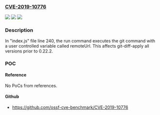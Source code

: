 ### [CVE-2019-10776](https://cve.mitre.org/cgi-bin/cvename.cgi?name=CVE-2019-10776)
![](https://img.shields.io/static/v1?label=Product&message=git-diff-apply&color=blue)
![](https://img.shields.io/static/v1?label=Version&message=n%2Fa&color=blue)
![](https://img.shields.io/static/v1?label=Vulnerability&message=Command%20Injection&color=brighgreen)

### Description

In "index.js" file line 240, the run command executes the git command with a user controlled variable called remoteUrl. This affects git-diff-apply all versions prior to 0.22.2.

### POC

#### Reference
No PoCs from references.

#### Github
- https://github.com/ossf-cve-benchmark/CVE-2019-10776

